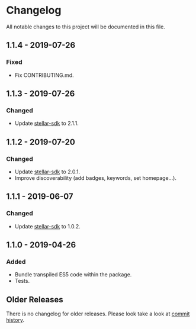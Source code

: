 # Changelog

All notable changes to this project will be documented in this file.

## 1.1.4 - 2019-07-26

### Fixed

- Fix CONTRIBUTING.md.

## 1.1.3 - 2019-07-26

### Changed

- Update [stellar-sdk] to 2.1.1.

## 1.1.2 - 2019-07-20

### Changed

- Update [stellar-sdk] to 2.0.1.
- Improve discoverability (add badges, keywords, set homepage...).

## 1.1.1 - 2019-06-07

### Changed

- Update [stellar-sdk] to 1.0.2.

## 1.1.0 - 2019-04-26

### Added

- Bundle transpiled ES5 code within the package.
- Tests.

## Older Releases

There is no changelog for older releases. Please look take a look at [commit
history](https://github.com/cosmic-plus/js-loopcall/commits/master).

[stellar-sdk]: https://github.com/stellar/js-stellar-sdk

